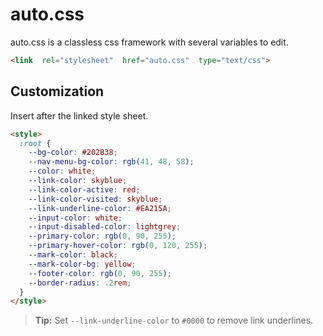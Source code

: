 # auto.css
auto.css is a classless css framework with several variables to edit.
```html
<link  rel="stylesheet"  href="auto.css"  type="text/css">
```
## Customization
Insert after the linked style sheet.
```html
<style>
  :root {
    --bg-color: #202B38;
    --nav-menu-bg-color: rgb(41, 48, 58);
    --color: white;
    --link-color: skyblue;
    --link-color-active: red;
    --link-color-visited: skyblue;
    --link-underline-color: #EA215A;
    --input-color: white;
    --input-disabled-color: lightgrey;
    --primary-color: rgb(0, 90, 255);
    --primary-hover-color: rgb(0, 120, 255);
    --mark-color: black;
    --mark-color-bg: yellow;
    --footer-color: rgb(0, 90, 255);
    --border-radius: .2rem;
  }
</style>
```
>  **Tip:** Set `--link-underline-color` to `#0000` to remove link underlines.
